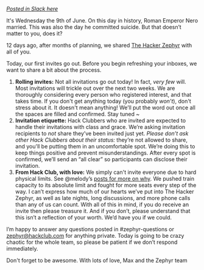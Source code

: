 [_Posted in Slack here_](https://hackclub.slack.com/archives/C0245M24X96/p1623268777014800)

It's Wednesday the 9th of June. On this day in history, Roman Emperor Nero married. This was also the day he committed suicide. But that doesn’t matter to you, does it?

12 days ago, after months of planning, we shared [The Hacker Zephyr](https://zephyr.hackclub.com) with all of you.

Today, our first invites go out. Before you begin refreshing your inboxes, we want to share a bit about the process.

1. **Rolling invites:** Not all invitations go out today! In fact, _very few_ will. Most invitations will trickle out over the next two weeks. We are thoroughly considering every person who registered interest, and that takes time. If you don't get anything today (you probably _won’t_), don't stress about it. It doesn't mean anything! We’ll put the word out once all the spaces are filled and confirmed. Stay tuned ~
2. **Invitation etiquette:** Hack Clubbers who are invited are expected to handle their invitations with class and grace. We’re asking invitation recipients to _not_ share they’ve been invited just yet. _Please don’t ask other Hack Clubbers about their status:_ they’re not allowed to share, and you'll be putting them in an uncomfortable spot. We’re doing this to keep things positive and prevent misunderstandings. After every spot is confirmed, we’ll send an “all clear” so participants can disclose their invitation.
3. **From Hack Club, with love:** We simply can't invite everyone due to hard physical limits. See @melody’s [posts for more on why](https://hackclub.slack.com/archives/C023JP4JQEM/p1622430831266600?thread_ts=1622402251.494600&cid=C023JP4JQEM). We pushed train capacity to its absolute limit and fought for more seats every step of the way. I can’t express how much of our hearts we’ve put into The Hacker Zephyr, as well as late nights, long discussions, and more phone calls than any of us can count. With all of this in mind, if you do receive an invite then please treasure it. And if you don’t, please understand that this isn’t a reflection of your worth. We’d have you if we could.

I’m happy to answer any questions posted in #zephyr-questions or [zephyr@hackclub.com](mailto:zephyr@hackclub.com) for anything private. Today is going to be crazy chaotic for the whole team, so please be patient if we don’t respond immediately.

Don't forget to be awesome. With lots of love, Max and the Zephyr team
